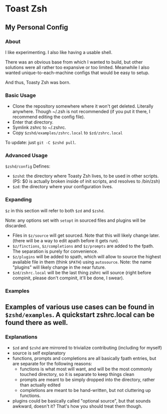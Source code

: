 Toast Zsh
=========

My Personal Config
------------------

### About ###
I like experimenting.
I also like having a usable shell.

There was an obvious base from which I wanted to build, but other solutions were all rather too expansive or too limited. Meanwhile I also wanted unique-to-each-machine configs that would be easy to setup.

And thus, Toasty Zsh was born.

### Basic Usage ###
- Clone the repository somewhere where it won't get deleted. Literally anywhere. Though ~/.zsh is not recommended (if you put it there, I recommend editing the config file).
- Enter that directory.
- Symlink zshrc to ~/.zshrc.
- Copy `$zshd/examples/zshrc.local` to `$zd/zshrc.local`

To update: just `git -C $zshd pull`.

### Advanced Usage ###
`$zshd/config` Defines:
- `$zshd`: the directory where Toasty Zsh lives, to be used in other scripts. (PS: $0 is actually broken inside of init scripts, and resolves to /bin/zsh)
- `$zd`: the directory where your configuration lives.

### Expanding ###
`$z` in this section will refer to both `$zd` and `$zshd`.

Note: any options set with `setopt` in sourced files and plugins will be discarded.

- Files in `$z/source` will get sourced. Note that this will likely change later. (there will be a way to edit apath before it gets run).
- `$z/finctions`, `$z/completions` and `$z/prompts` are added to the fpath. The separation is purely for convenience.
- `$z/plugins` will be added to spath, which will allow to source the highest available file in them (think `$PATH`) using `autosource`. Note: the name "plugins" will likely change in the near future.
- `$zd/zshrc.local` will be the last thing zshrc will source (right before compinit, please don't compinit, it'll be done, I swear).

### Examples ###
Examples of various use cases can be found in `$zshd/examples`. A quickstart zshrc.local can be found there as well.
----
### Explanations ###
- `$zd` and `$zshd` are mirrored to trivialize contributing (including for myself)
- source is self explanatory
- functions, prompts and completions are all basically fpath entries, but are separate for the following reasons:
  - functions is what most will want, and will be the most commonly touched directory, so it is separate to keep things clean
  - prompts are meant to be simply dropped into the directory, rather than actually edited
  - completions are meant to be hand-written, but not cluttering up functions.
- plugins could be basically called "optional source", but that sounds awkward, doesn't it? That's how you should treat them though.
